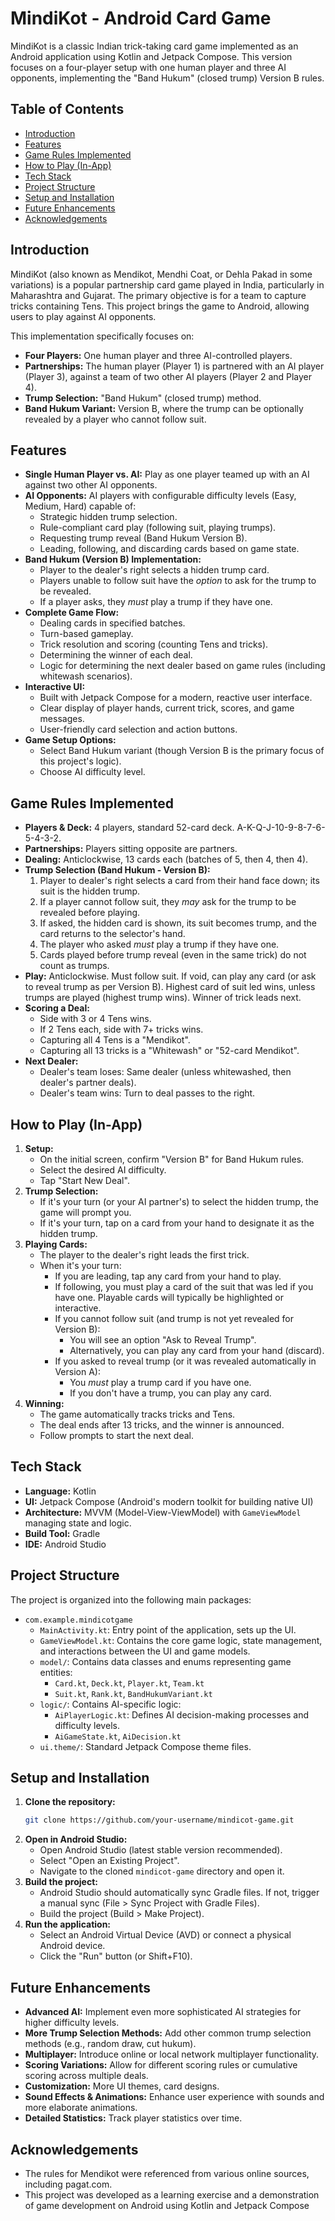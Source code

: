 # MindiKot - Android Card Game

MindiKot is a classic Indian trick-taking card game implemented as an Android application using Kotlin and Jetpack Compose. This version focuses on a four-player setup with one human player and three AI opponents, implementing the "Band Hukum" (closed trump) Version B rules.

## Table of Contents

- [Introduction](#introduction)
- [Features](#features)
- [Game Rules Implemented](#game-rules-implemented)
- [How to Play (In-App)](#how-to-play-in-app)
- [Tech Stack](#tech-stack)
- [Project Structure](#project-structure)
- [Setup and Installation](#setup-and-installation)
- [Future Enhancements](#future-enhancements)
- [Acknowledgements](#acknowledgements)

## Introduction

MindiKot (also known as Mendikot, Mendhi Coat, or Dehla Pakad in some variations) is a popular partnership card game played in India, particularly in Maharashtra and Gujarat. The primary objective is for a team to capture tricks containing Tens. This project brings the game to Android, allowing users to play against AI opponents.

This implementation specifically focuses on:
* **Four Players:** One human player and three AI-controlled players.
* **Partnerships:** The human player (Player 1) is partnered with an AI player (Player 3), against a team of two other AI players (Player 2 and Player 4).
* **Trump Selection:** "Band Hukum" (closed trump) method.
* **Band Hukum Variant:** Version B, where the trump can be optionally revealed by a player who cannot follow suit.

## Features

* **Single Human Player vs. AI:** Play as one player teamed up with an AI against two other AI opponents.
* **AI Opponents:** AI players with configurable difficulty levels (Easy, Medium, Hard) capable of:
    * Strategic hidden trump selection.
    * Rule-compliant card play (following suit, playing trumps).
    * Requesting trump reveal (Band Hukum Version B).
    * Leading, following, and discarding cards based on game state.
* **Band Hukum (Version B) Implementation:**
    * Player to the dealer's right selects a hidden trump card.
    * Players unable to follow suit have the *option* to ask for the trump to be revealed.
    * If a player asks, they *must* play a trump if they have one.
* **Complete Game Flow:**
    * Dealing cards in specified batches.
    * Turn-based gameplay.
    * Trick resolution and scoring (counting Tens and tricks).
    * Determining the winner of each deal.
    * Logic for determining the next dealer based on game rules (including whitewash scenarios).
* **Interactive UI:**
    * Built with Jetpack Compose for a modern, reactive user interface.
    * Clear display of player hands, current trick, scores, and game messages.
    * User-friendly card selection and action buttons.
* **Game Setup Options:**
    * Select Band Hukum variant (though Version B is the primary focus of this project's logic).
    * Choose AI difficulty level.

## Game Rules Implemented

* **Players & Deck:** 4 players, standard 52-card deck. A-K-Q-J-10-9-8-7-6-5-4-3-2.
* **Partnerships:** Players sitting opposite are partners.
* **Dealing:** Anticlockwise, 13 cards each (batches of 5, then 4, then 4).
* **Trump Selection (Band Hukum - Version B):**
    1.  Player to dealer's right selects a card from their hand face down; its suit is the hidden trump.
    2.  If a player cannot follow suit, they *may* ask for the trump to be revealed before playing.
    3.  If asked, the hidden card is shown, its suit becomes trump, and the card returns to the selector's hand.
    4.  The player who asked *must* play a trump if they have one.
    5.  Cards played before trump reveal (even in the same trick) do not count as trumps.
* **Play:** Anticlockwise. Must follow suit. If void, can play any card (or ask to reveal trump as per Version B). Highest card of suit led wins, unless trumps are played (highest trump wins). Winner of trick leads next.
* **Scoring a Deal:**
    * Side with 3 or 4 Tens wins.
    * If 2 Tens each, side with 7+ tricks wins.
    * Capturing all 4 Tens is a "Mendikot".
    * Capturing all 13 tricks is a "Whitewash" or "52-card Mendikot".
* **Next Dealer:**
    * Dealer's team loses: Same dealer (unless whitewashed, then dealer's partner deals).
    * Dealer's team wins: Turn to deal passes to the right.

## How to Play (In-App)

1.  **Setup:**
    * On the initial screen, confirm "Version B" for Band Hukum rules.
    * Select the desired AI difficulty.
    * Tap "Start New Deal".
2.  **Trump Selection:**
    * If it's your turn (or your AI partner's) to select the hidden trump, the game will prompt you.
    * If it's your turn, tap on a card from your hand to designate it as the hidden trump.
3.  **Playing Cards:**
    * The player to the dealer's right leads the first trick.
    * When it's your turn:
        * If you are leading, tap any card from your hand to play.
        * If following, you must play a card of the suit that was led if you have one. Playable cards will typically be highlighted or interactive.
        * If you cannot follow suit (and trump is not yet revealed for Version B):
            * You will see an option "Ask to Reveal Trump".
            * Alternatively, you can play any card from your hand (discard).
        * If you asked to reveal trump (or it was revealed automatically in Version A):
            * You *must* play a trump card if you have one.
            * If you don't have a trump, you can play any card.
4.  **Winning:**
    * The game automatically tracks tricks and Tens.
    * The deal ends after 13 tricks, and the winner is announced.
    * Follow prompts to start the next deal.

## Tech Stack

* **Language:** Kotlin
* **UI:** Jetpack Compose (Android's modern toolkit for building native UI)
* **Architecture:** MVVM (Model-View-ViewModel) with `GameViewModel` managing state and logic.
* **Build Tool:** Gradle
* **IDE:** Android Studio

## Project Structure

The project is organized into the following main packages:

* `com.example.mindicotgame`
    * `MainActivity.kt`: Entry point of the application, sets up the UI.
    * `GameViewModel.kt`: Contains the core game logic, state management, and interactions between the UI and game models.
    * `model/`: Contains data classes and enums representing game entities:
        * `Card.kt`, `Deck.kt`, `Player.kt`, `Team.kt`
        * `Suit.kt`, `Rank.kt`, `BandHukumVariant.kt`
    * `logic/`: Contains AI-specific logic:
        * `AiPlayerLogic.kt`: Defines AI decision-making processes and difficulty levels.
        * `AiGameState.kt`, `AiDecision.kt`
    * `ui.theme/`: Standard Jetpack Compose theme files.

## Setup and Installation

1.  **Clone the repository:**
    ```bash
    git clone https://github.com/your-username/mindicot-game.git
    ```
2.  **Open in Android Studio:**
    * Open Android Studio (latest stable version recommended).
    * Select "Open an Existing Project".
    * Navigate to the cloned `mindicot-game` directory and open it.
3.  **Build the project:**
    * Android Studio should automatically sync Gradle files. If not, trigger a manual sync (File > Sync Project with Gradle Files).
    * Build the project (Build > Make Project).
4.  **Run the application:**
    * Select an Android Virtual Device (AVD) or connect a physical Android device.
    * Click the "Run" button (or Shift+F10).

## Future Enhancements

* **Advanced AI:** Implement even more sophisticated AI strategies for higher difficulty levels.
* **More Trump Selection Methods:** Add other common trump selection methods (e.g., random draw, cut hukum).
* **Multiplayer:** Introduce online or local network multiplayer functionality.
* **Scoring Variations:** Allow for different scoring rules or cumulative scoring across multiple deals.
* **Customization:** More UI themes, card designs.
* **Sound Effects & Animations:** Enhance user experience with sounds and more elaborate animations.
* **Detailed Statistics:** Track player statistics over time.

## Acknowledgements

* The rules for Mendikot were referenced from various online sources, including pagat.com.
* This project was developed as a learning exercise and a demonstration of game development on Android using Kotlin and Jetpack Compose
